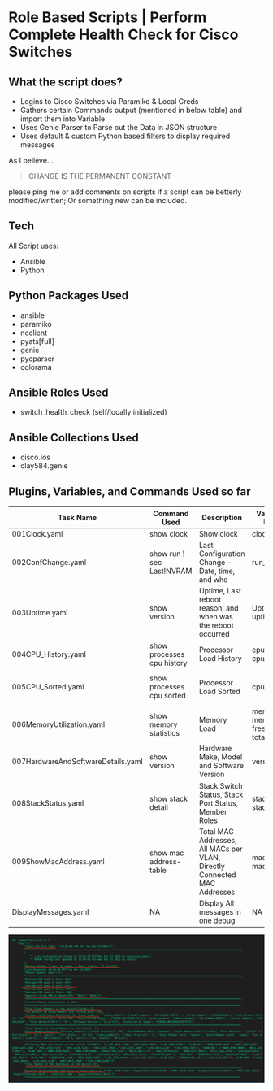 # Role Based Scripts | Perform Complete Health Check for Cisco Switches
## What the script does?

- Logins to Cisco Switches via Paramiko & Local Creds
- Gathers certain Commands output (mentioned in below table) and import them into Variable
- Uses Genie Parser to Parse out the Data in JSON structure
- Uses default & custom Python based filters to display required messages


As I believe...

> CHANGE IS THE PERMANENT CONSTANT

please ping me or add comments on scripts if a script can be betterly modified/written; Or something new can be included.

## Tech

All Script uses:

- Ansible
- Python

## Python Packages Used
- ansible
- paramiko
- ncclient
- pyats[full]
- genie
- pycparser
- colorama

## Ansible Roles Used
- switch_health_check (self/locally initialized)
 

## Ansible Collections Used
- cisco.ios
- clay584.genie

## Plugins, Variables, and Commands Used so far


| Task Name | Command Used | Description | Variables Used | Pyhon Filters Used |
| ------ | ------ | ------ | ------ | ------ |
| 001Clock.yaml | show clock| Show clock | clock | None |
| 002ConfChange.yaml |show run ! sec Last!NVRAM | Last Configuration Change - Date, time, and who | run_config | None|
| 003Uptime.yaml | show version | Uptime, Last reboot reason, and when was the reboot occurred | Uptime & uptime_data | None|
| 004CPU_History.yaml | show processes cpu history | Processor Load History | cpu & cpu_history | filters/cpu_load.py Cpu60sec, Cpu60min, cpu72hrs|
| 005CPU_Sorted.yaml | show processes cpu sorted | Processor Load Sorted | cpu_sorted | filters/cpu_sorted.py Cpu5secload,cpu5minload, cpu1minload, LoadConsumingProcess|
| 006MemoryUtilization.yaml | show memory statistics | Memory Load | mem_stats, mem_data, free_mem, total_mem | ansible defaults|
| 007HardwareAndSoftwareDetails.yaml | show version | Hardware Make, Model and Software Version | version | filters/version_filter.py TotalChassis, HardwareDetails|
| 008StackStatus.yaml | show stack detail | Stack Switch Status, Stack Port Status, Member Roles | stack, stack_data | filters/version_filter.py TotalStackMembers, DisplayStackState |
| 009ShowMacAddress.yaml | show mac address-table | Total MAC Addresses, All MACs per VLAN, Directly Connected MAC Addresses | mac, mac_table | filters/mac_filter.py DisplayMACaddr, TotalMACaddr, DisplayConnectedMAC |
| DisplayMessages.yaml | NA | Display All messages in one debug | NA | NA|

![Final Messages after Completion of the Script](https://github.com/asrivastav-aag/RoleBasedScripts/blob/531c92c878d2de3386f457bf8894882937fda84e/venv_ansible/projects/glimpse.png)
